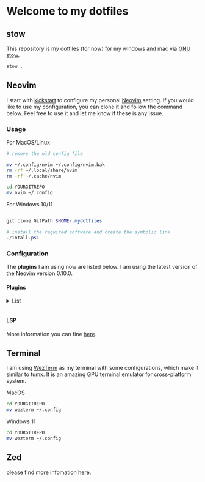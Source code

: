 # Welcome to my dotfiles

## stow

This repository is my dotfiles (for now) for my windows and mac via [GNU stow].

```bash
stow .
```

## Neovim

I start with [kickstart] to configure my personal [Neovim] setting. If you would like to use my configuration, you can clone it and follow the command below. Feel free to use it and let me know if these is any issue.

### Usage
For MacOS/Linux

```bash
# remove the old config file

mv ~/.config/nvim ~/.config/nvim.bak
rm -rf ~/.local/share/nvim
rm -rf ~/.cache/nvim

cd YOURGITREPO
mv nvim ~/.config

```

For Windows 10/11

```powershell

git clone GitPath $HOME/.mydotfiles

# install the required software and create the symbolic link
./intall.ps1
```

### Configuration

The **plugins** I am using now are listed below. I am using the latest version of the Neovim version 0.10.0.

#### Plugins

<details>
<summary>List<p></summary>

Package manager

  - [lazy.nvim](https://github.com/folke/lazy.nvim)

Parsing

  - [treesitter](https://github.com/nvim-treesitter/nvim-treesitter)

Navigation

  - [telescope](https://github.com/nvim-telescope/telescope.nvim): fuzzy finder
  - [mini-files](https://github.com/nvim-tree/nvim-tree.lua): mini file explorer
  - [oil](https://github.com/stevearc/oil.nvim): really useful for creating and modifying files as
  normal buffer.

Editor tool/ Git/ notes taking

  - [gitsigns](https://github.com/lewis6991/gitsigns.nvim): git signs integration
  - [copilot](https://github.com/zbirenbaum/copilot.lua)
  - [render markdown](https://github.com/MeanderingProgrammer/render-markdown.nvim)
  - [markdown-preview](https://github.com/iamcco/markdown-preview.nvim)
  - [obsidian](https://github.com/iamcco/markdown-preview.nvim)
  - [trouble](https://github.com/folke/trouble.nvim)

UI

  - [lualine](https://github.com/nvim-lualine/lualine.nvim)
  - [mini-indentscope](https://github.com/echasnovski/mini.indentscop)
  - [virt-column](https://github.com/echasnovski/mini.indentscop)
  - [auto-session](https://github.com/echasnovski/mini.indentscop)

</details>

#### LSP

More information you can fine [here](https://weiting1991.github.io/weitingworks/posts/240927_neovim_setup/).

[kickstart]: https://github.com/nvim-lua/kickstart.nvim
[Neovim]: https://neovim.io/
[GNU stow]: https://www.gnu.org/software/stow/manual/stow.html

## Terminal

I am using [WezTerm](https://wezfurlong.org/wezterm/) as my terminal with some configurations, which make it similar to tumx. It is an amazing GPU terminal emulator for cross-platform system.

MacOS

```bash
cd YOURGITREPO
mv wezterm ~/.config
```

Windows 11

```bash
cd YOURGITREPO
mv wezterm ~/.config
```

## Zed
please find more infomation [here]().
